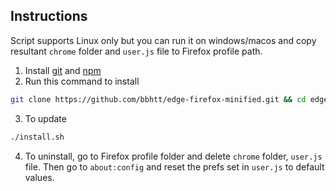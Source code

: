 ## Instructions

Script supports Linux only but you can run it on windows/macos and copy resultant `chrome` folder and `user.js` file to Firefox profile path.

1. Install [git](https://git-scm.com/book/en/v2/Getting-Started-Installing-Git) and [npm](https://docs.npmjs.com/downloading-and-installing-node-js-and-npm)
2. Run this command to install

```bash
git clone https://github.com/bbhtt/edge-firefox-minified.git && cd edge-firefox-minified && chmod +x install.sh && ./install.sh
```

3. To update

```bash
./install.sh
```

4. To uninstall, go to Firefox profile folder and delete `chrome` folder, `user.js` file. Then go to `about:config` and reset the prefs set in `user.js` to default values.
